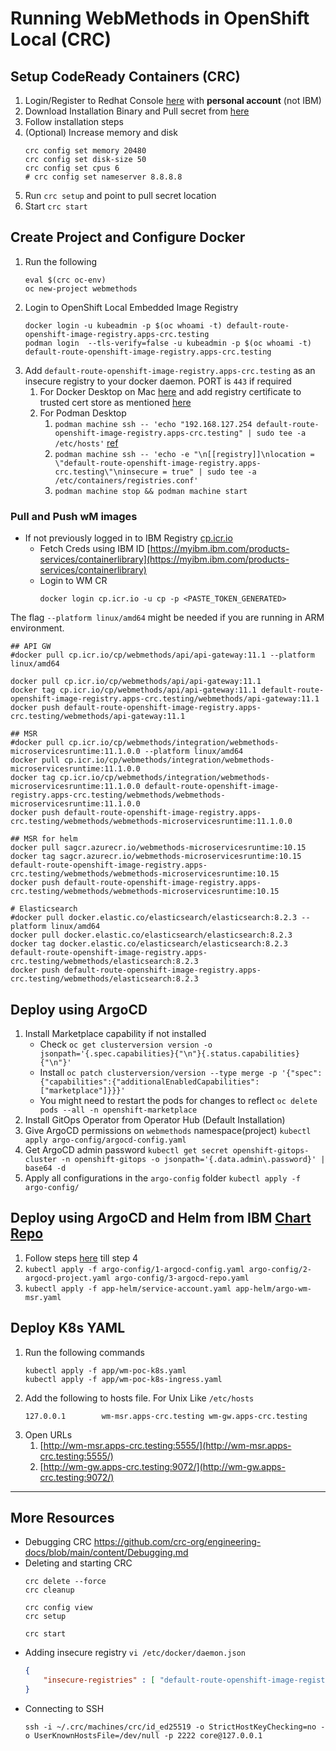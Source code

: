 # Running WebMethods in OpenShift Local (CRC)
## Setup CodeReady Containers (CRC) 
1. Login/Register to Redhat Console [here](https://console.redhat.com/) with **personal account** (not IBM)
2. Download Installation Binary and Pull secret from [here](https://console.redhat.com/openshift/create/local)
3. Follow installation steps  
5. (Optional) Increase memory and disk 
    ``` shell
    crc config set memory 20480
    crc config set disk-size 50
    crc config set cpus 6
    # crc config set nameserver 8.8.8.8
    ```
4. Run `crc setup` and point to pull secret location
5. Start `crc start`

## Create Project and Configure Docker
1. Run the following 
    ``` shell
    eval $(crc oc-env)
    oc new-project webmethods 
    ```
2. Login to OpenShift Local Embedded Image Registry
    ``` shell
    docker login -u kubeadmin -p $(oc whoami -t) default-route-openshift-image-registry.apps-crc.testing
    podman login  --tls-verify=false -u kubeadmin -p $(oc whoami -t) default-route-openshift-image-registry.apps-crc.testing
    ```
3. Add `default-route-openshift-image-registry.apps-crc.testing` as an insecure registry to your docker daemon. PORT is `443` if required
    1. For Docker Desktop on Mac [here](https://stackoverflow.com/a/74856653) and add registry certificate to trusted cert store as mentioned [here](https://docs.docker.com/engine/network/ca-certs/#macos) 
    2. For Podman Desktop 
        1. `podman machine ssh -- 'echo "192.168.127.254 default-route-openshift-image-registry.apps-crc.testing" | sudo tee -a  /etc/hosts'` [ref](https://github.com/crc-org/crc/issues/3897#issuecomment-1882629521)
        2. `podman machine ssh -- 'echo -e "\n[[registry]]\nlocation = \"default-route-openshift-image-registry.apps-crc.testing\"\ninsecure = true" | sudo tee -a /etc/containers/registries.conf'`
        3. `podman machine stop && podman machine start`

### Pull and Push wM images
* If not previously logged in to IBM Registry [cp.icr.io]() 
    * Fetch Creds using IBM ID [https://myibm.ibm.com/products-services/containerlibrary](https://myibm.ibm.com/products-services/containerlibrary)
    * Login to WM CR 
        ```
        docker login cp.icr.io -u cp -p <PASTE_TOKEN_GENERATED>
        ```

The flag `--platform linux/amd64` might be needed if you are running in ARM environment.
``` shell
## API GW
#docker pull cp.icr.io/cp/webmethods/api/api-gateway:11.1 --platform linux/amd64

docker pull cp.icr.io/cp/webmethods/api/api-gateway:11.1 
docker tag cp.icr.io/cp/webmethods/api/api-gateway:11.1 default-route-openshift-image-registry.apps-crc.testing/webmethods/api-gateway:11.1 
docker push default-route-openshift-image-registry.apps-crc.testing/webmethods/api-gateway:11.1 

## MSR
#docker pull cp.icr.io/cp/webmethods/integration/webmethods-microservicesruntime:11.1.0.0 --platform linux/amd64
docker pull cp.icr.io/cp/webmethods/integration/webmethods-microservicesruntime:11.1.0.0
docker tag cp.icr.io/cp/webmethods/integration/webmethods-microservicesruntime:11.1.0.0 default-route-openshift-image-registry.apps-crc.testing/webmethods/webmethods-microservicesruntime:11.1.0.0
docker push default-route-openshift-image-registry.apps-crc.testing/webmethods/webmethods-microservicesruntime:11.1.0.0

## MSR for helm
docker pull sagcr.azurecr.io/webmethods-microservicesruntime:10.15
docker tag sagcr.azurecr.io/webmethods-microservicesruntime:10.15 default-route-openshift-image-registry.apps-crc.testing/webmethods/webmethods-microservicesruntime:10.15
docker push default-route-openshift-image-registry.apps-crc.testing/webmethods/webmethods-microservicesruntime:10.15

# Elasticsearch
#docker pull docker.elastic.co/elasticsearch/elasticsearch:8.2.3 --platform linux/amd64
docker pull docker.elastic.co/elasticsearch/elasticsearch:8.2.3 
docker tag docker.elastic.co/elasticsearch/elasticsearch:8.2.3 default-route-openshift-image-registry.apps-crc.testing/webmethods/elasticsearch:8.2.3
docker push default-route-openshift-image-registry.apps-crc.testing/webmethods/elasticsearch:8.2.3
```
## <a name="argo"></a> Deploy using ArgoCD 
1. Install Marketplace capability if not installed
    * Check `oc get clusterversion version -o jsonpath='{.spec.capabilities}{"\n"}{.status.capabilities}{"\n"}'`
    * Install `oc patch clusterversion/version --type merge -p '{"spec":{"capabilities":{"additionalEnabledCapabilities":["marketplace"]}}}'`
    * You might need to restart the pods for changes to reflect `oc delete pods --all -n openshift-marketplace`
2. Install GitOps Operator from Operator Hub (Default Installation)
3. Give ArgoCD permissions on `webmethods` namespace(project) `kubectl apply argo-config/argocd-config.yaml`
4. Get ArgoCD admin password `kubectl get secret openshift-gitops-cluster -n openshift-gitops -o jsonpath='{.data.admin\.password}' | base64 -d`
5. Apply all configurations in the `argo-config` folder `kubectl apply -f argo-config/`

## Deploy using ArgoCD and Helm from IBM [Chart Repo](https://github.com/IBM/webmethods-helm-charts)
1. Follow steps [here](#argo)  till step 4
2. `kubectl apply -f argo-config/1-argocd-config.yaml argo-config/2-argocd-project.yaml argo-config/3-argocd-repo.yaml` 
3. `kubectl apply -f app-helm/service-account.yaml app-helm/argo-wm-msr.yaml`

## Deploy K8s YAML
1. Run the following commands
    ```shell
    kubectl apply -f app/wm-poc-k8s.yaml 
    kubectl apply -f app/wm-poc-k8s-ingress.yaml 
    ```
2. Add the following to hosts file. For Unix Like `/etc/hosts`
    ```
    127.0.0.1        wm-msr.apps-crc.testing wm-gw.apps-crc.testing
    ```
3. Open URLs 
    1. [http://wm-msr.apps-crc.testing:5555/](http://wm-msr.apps-crc.testing:5555/)
    2. [http://wm-gw.apps-crc.testing:9072/](http://wm-gw.apps-crc.testing:9072/)

---
## More Resources 
* Debugging CRC https://github.com/crc-org/engineering-docs/blob/main/content/Debugging.md
* Deleting and starting CRC 
    ``` shell
    crc delete --force
    crc cleanup

    crc config view
    crc setup

    crc start
    ```
* Adding insecure registry `vi /etc/docker/daemon.json`
    ``` json
    {
        "insecure-registries" : [ "default-route-openshift-image-registry.apps-crc.testing:443" ]
    }
    ```
* Connecting to SSH 
    ``` shell
    ssh -i ~/.crc/machines/crc/id_ed25519 -o StrictHostKeyChecking=no -o UserKnownHostsFile=/dev/null -p 2222 core@127.0.0.1
    ```
<!-- -------------------
eval $(crc oc-env)
oc new-project webmethods 

oc whoami
# podman login --tls-verify=false -u kubeadmin -p $(oc whoami -t) default-route-openshift-image-registry.apps-crc.testing
docker login -u kubeadmin -p $(oc whoami -t) default-route-openshift-image-registry.apps-crc.testing

vi /etc/docker/daemon.json
{
    "insecure-registries" : [ "default-route-openshift-image-registry.apps-crc.testing:443" ]
}

# Add to trusted keychain certificates


----------------------------

hosts file 
sudo vi /etc/hosts
127.0.0.1 	local-wm.io 

================================================
oc registry login --insecure=true


podman machine ssh -- 'echo "192.168.127.254 default-route-openshift-image-registry.apps-crc.testing" | sudo tee -a  /etc/hosts'

# Add as insecure registry in podman (Edit Password and Login)
podman machine ssh --username root
vi /etc/containers/registries.conf

[[registry]]
location = "default-route-openshift-image-registry.apps-crc.testing"
insecure = true


`podman machine ssh -- "cd /etc/pki/ca-trust/source/anchors && openssl s_client -showcerts -connect default-route-openshift-image-registry.apps-crc.testing:443 </dev/null 2>/dev/null | openssl x509 -outform PEM > openshift.pem && update-ca-trust"`
 -->
